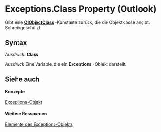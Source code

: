 
# Exceptions.Class Property (Outlook)

Gibt eine  **[OlObjectClass](33d724b3-df3c-2a7f-a80f-93b66d96f588.md)** -Konstante zurück, die die Objektklasse angibt. Schreibgeschützt.


## Syntax

 _Ausdruck_. **Class**

 _Ausdruck_ Eine Variable, die ein **Exceptions** -Objekt darstellt.


## Siehe auch


#### Konzepte


[Exceptions-Objekt](fa3b6c2e-33b0-0f04-4e60-af2c582f2caa.md)
#### Weitere Ressourcen


[Elemente des Exceptions-Objekts](http://msdn.microsoft.com/library/00f00b76-0d63-fad3-7103-b8c6781c505b%28Office.15%29.aspx)